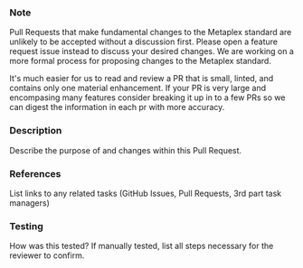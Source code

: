 ### Note
Pull Requests that make fundamental changes to the Metaplex standard are unlikely to be accepted without a discussion first. Please open a feature request issue instead to discuss your desired changes. We are working on a more formal process for proposing changes to the Metaplex standard.

It's much easier for us to read and review a PR that is small, linted, and contains only one material enhancement. If your PR is very large and encompasing many features consider breaking it up in to a few PRs so we can digest the information in each pr with more accuracy.

### Description
Describe the purpose of and changes within this Pull Request.

### References
List links to any related tasks (GitHub Issues, Pull Requests, 3rd part task managers)

### Testing
How was this tested? If manually tested, list all steps necessary for the reviewer to confirm.